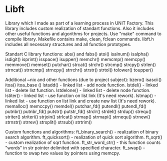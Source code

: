 # Libft
Library which I made as part of a learning process in UNIT Factory.
This library includes custom realization of standart functions. Also it includes other useful functions and algorithms for projects. 
Use "make" command to compile library. Makefile contains make, clean, fclean commands.
libft.h includes all necessary structures and all function prototypes.

Standart C library functions:
abs() and fabs()
atoi()
isalnum()
isalpha()
isdigit()
isprint()
isspace()
isupper()
memchr()
memcmp()
memcpy()
memmove()
memset()
putchar()
strcat()
strchr()
strcmp()
strcpy()
strlen()
strncat()
strncmp()
strncpy()
strrchr()
strstr()
strtol()
tolower()
toupper()

Additional ~nix and other functions (due to project subject):
bzero()
isascii()
itoa()
itoa_base ()
lstadd() - linked list - add node function.
lstdel() - linked list - delete list function.
lstdelone() - linked list - delete node function.
lstiter() - linked list - use function on list link (It's need rework).
lstmap() - linked list - use function on list link and create new list  (It's need rework).
memalloc()
memccpy()
memdel()
putchar_fd()
putendl()
putendl_fd()
putnbr()
putnbr_fd()
putstr()
putstr_fd()
strclr()
strdel()
strdup()
strequ()
striter()
striteri()
strjoin()
strlcat()
strmap()
strmapi()
strnequ()
strnew()
strnstr()
strrev()
strsplit()
strsub()
strtrim()

Custom functions and algorithms:
ft_binary_search() - realization of binary search algorithm.
ft_quicksort() - realization of quick sort algorithm.
ft_sqrt() - custom realization of sqrt function.
ft_str_word_ctr() - this function counts "words" in str pointer delimited with specified character.
ft_swap() - function to swap two values by pointers using memcpy.
